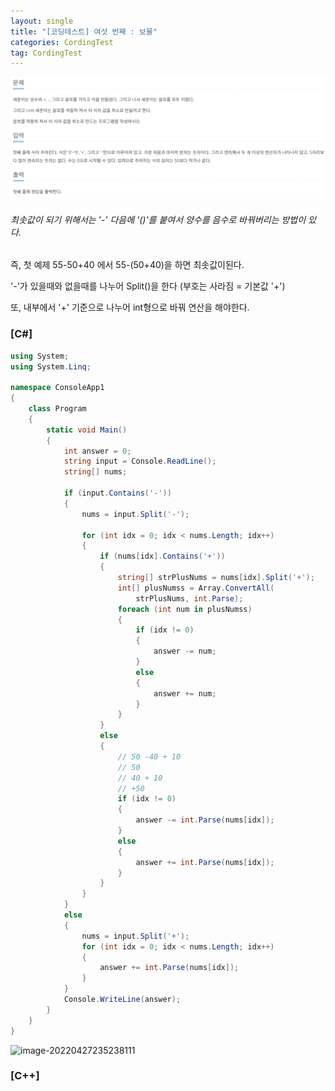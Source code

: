 ```yaml
---
layout: single
title: "[코딩테스트] 여섯 번째 : 보물"
categories: CordingTest
tag: CordingTest
---
```


![image-20220427214535320](../images/2022-04-27-CordingTest6/image-20220427214535320.png)



###### 최솟값이 되기 위해서는 '-' 다음에 '()'를 붙여서 양수를 음수로 바꿔버리는 방법이 있다. 

즉, 첫 예제 55-50+40 에서 55-(50+40)을 하면 최솟값이된다.



'-'가 있을때와 없을때를 나누어 Split()을 한다 (부호는 사라짐 = 기본값 '+')

또, 내부에서 '+' 기준으로 나누어 int형으로 바꿔 연산을 해야한다.

### [C#]

```c#
using System;
using System.Linq;

namespace ConsoleApp1
{
    class Program
    {
        static void Main()
        {
            int answer = 0;
            string input = Console.ReadLine();
            string[] nums;

            if (input.Contains('-'))
            {
                nums = input.Split('-');

                for (int idx = 0; idx < nums.Length; idx++)
                {
                    if (nums[idx].Contains('+'))
                    {
                        string[] strPlusNums = nums[idx].Split('+');
                        int[] plusNumss = Array.ConvertAll(
                            strPlusNums, int.Parse);
                        foreach (int num in plusNumss)
                        {
                            if (idx != 0)
                            {
                                answer -= num;
                            }
                            else
                            {
                                answer += num;
                            }
                        } 
                    }
                    else
                    {
                        // 50 -40 + 10
                        // 50 
                        // 40 + 10
                        // +50 
                        if (idx != 0)
                        {
                            answer -= int.Parse(nums[idx]);
                        }
                        else
                        {
                            answer += int.Parse(nums[idx]);
                        }
                    }
                }
            }
            else
            {
                nums = input.Split('+');
                for (int idx = 0; idx < nums.Length; idx++)
                {
                    answer += int.Parse(nums[idx]);
                }
            }
            Console.WriteLine(answer);
        }
    }
}
```

![image-20220427235238111](../../images/2022-04-27-CordingTest6/image-20220427235238111.png)



### [C++]